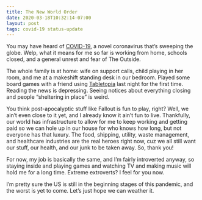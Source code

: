 ```yaml
---
title: The New World Order
date: 2020-03-18T10:32:14-07:00
layout: post
tags: covid-19 status-update
---
```

You may have heard of [COVID-19](https://covid-19.splunkforgood.com/coronavirus__covid_19_), a novel coronavirus that&#8217;s sweeping the globe. Welp, what it means for me so far is working from home, schools closed, and a general unrest and fear of The Outside.

<!--more-->

The whole family is at home: wife on support calls, child playing in her room, and me at a makeshift standing desk in our bedroom. Played some board games with a friend using [Tabletopia](https://tabletopia.com) last night for the first time. Reading the news is depressing. Seeing notices about everything closing and people &#8220;sheltering in place&#8221; is weird.

You think post-apocalyptic stuff like Fallout is fun to play, right? Well, we ain&#8217;t even close to it yet, and I already know it ain&#8217;t fun to live. Thankfully, our world has infrastructure to allow for me to keep working and getting paid so we can hole up in our house for who knows how long, but not everyone has that luxury. The food, shipping, utility, waste management, and healthcare industries are the real heroes right now, cuz we all still want our stuff, our health, and our junk to be taken away. So, thank you!

For now, my job is basically the same, and I&#8217;m fairly introverted anyway, so staying inside and playing games and watching TV and making music will hold me for a long time. Extreme extroverts? I feel for you now.

I&#8217;m pretty sure the US is still in the beginning stages of this pandemic, and the worst is yet to come. Let&#8217;s just hope we can weather it.
